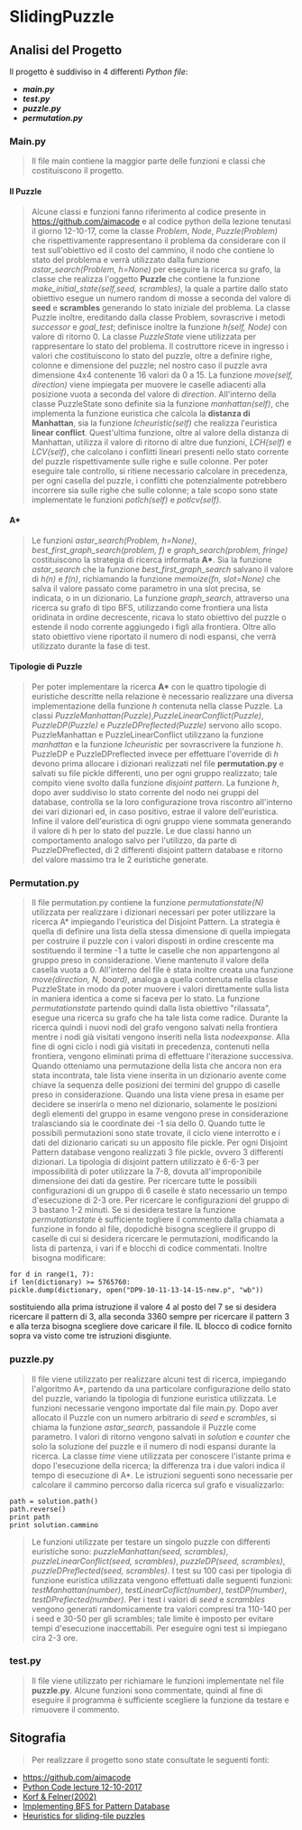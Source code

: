 # SlidingPuzzle

## Analisi del Progetto

Il progetto è suddiviso in 4 differenti *Python file*:
- ***main.py***
- ***test.py***
- ***puzzle.py***
- ***permutation.py***

### Main.py

> Il file main contiene la maggior parte delle funzioni e classi che costituiscono il progetto.

#### Il Puzzle

> Alcune classi e funzioni fanno riferimento al codice presente in https://github.com/aimacode e al codice python della lezione tenutasi il giorno 12-10-17, come la classe *Problem*, *Node*, *Puzzle(Problem)* che rispettivamente rappresentano il problema da considerare con il test sull'obiettivo ed il costo del cammino, il nodo che contiene lo stato del problema e verrà utilizzato dalla funzione *astar_search(Problem, h=None)* per eseguire la ricerca su grafo, la classe che realizza l'oggetto **Puzzle** che contiene la funzione *make_initial_state(self,seed, scrambles)*, la quale a partire dallo stato obiettivo esegue un numero random di mosse a seconda del valore di **seed** e **scrambles** generando lo stato iniziale del problema. La classe Puzzle  inoltre, ereditando dalla classe Problem, sovrascrive i metodi *successor* e *goal_test*; definisce inoltre la funzione *h(self, Node)* con valore di ritorno 0. La classe *PuzzleState* viene utilizzata per rappresentare lo stato del problema. Il costruttore riceve in ingresso i valori che costituiscono lo stato del puzzle, oltre a definire righe, colonne e dimensione del puzzle; nel nostro caso il puzzle avra dimensione 4x4 contenente  16 valori da 0 a 15. La funzione *move(self, direction)* viene impiegata per muovere le caselle adiacenti alla posizione vuota a seconda del valore di *direction*. All'interno della classe PuzzleState sono definite sia la funzione *manhattan(self)*, che implementa la funzione euristica che calcola la **distanza di Manhattan**, sia la funzione *lcheuristic(self)* che realizza l'euristica **linear conflict**. Quest'ultima funzione, oltre al valore della distanza di Manhattan, utilizza il valore di ritorno di altre due funzioni, *LCH(self)* e *LCV(self)*, che calcolano i conflitti lineari presenti nello stato corrente del puzzle rispettivamente sulle righe e sulle colonne. Per poter eseguire tale controllo, si ritiene necessario calcolare in precedenza, per ogni casella del puzzle, i conflitti che potenzialmente potrebbero incorrere sia sulle righe che sulle colonne; a tale scopo sono state implementate le funzioni *potlch(self)* e *potlcv(self)*. 

#### A*

> Le funzioni *astar_search(Problem, h=None)*, *best_first_graph_search(problem, f)* e *graph_search(problem, fringe)* costituiscono la strategia di ricerca informata **A\***. Sia la funzione *astar_search* che la funzione *best_first_graph_search* salvano il valore di *h(n)* e *f(n)*, richiamando la funzione *memoize(fn, slot=None)* che salva il valore passato come parametro in una slot precisa, se indicata, o in un dizionario. La funzione *graph_search*, attraverso una ricerca su grafo di tipo BFS, utilizzando come frontiera una lista oridinata in ordine decrescente, ricava lo stato obiettivo del puzzle o estende il nodo corrente aggiungedo i figli alla frontiera. Oltre allo stato obiettivo viene riportato il numero di nodi espansi, che verrà utilizzato durante la fase di test.

#### Tipologie di Puzzle

> Per poter implementare la ricerca **A\*** con le quattro tipologie di euristiche descritte nella relazione è necessario realizzare una diversa implementazione della funzione *h* contenuta nella classe Puzzle. La classi *PuzzleManhattan(Puzzle)*,*PuzzleLinearConflict(Puzzle)*, *PuzzleDP(Puzzle)* e *PuzzleDPreflected(Puzzle)* servono allo scopo.
PuzzleManhattan e PuzzleLinearConflict utilizzano la funzione *manhattan* e la funzione *lcheuristic* per sovrascrivere la funzione *h*. PuzzleDP e PuzzleDPreflected invece per effettuare l'override di *h* devono prima allocare i dizionari realizzati nel file **permutation.py** e salvati su file pickle differenti, uno per ogni gruppo realizzato; tale compito viene svolto dalla funzione *disjoint pattern*. La funzione *h*, dopo aver suddiviso lo stato corrente del nodo nei gruppi del database, controlla se la loro configurazione trova riscontro all'interno dei vari dizionari ed, in caso positivo, estrae il valore dell'euristica. Infine il valore dell'euristica di ogni gruppo viene sommata generando il valore di h per lo stato del puzzle. Le due classi hanno un comportamento analogo salvo per l'utilizzo, da parte di PuzzleDPreflected, di 2 differenti disjoint pattern database e ritorno del valore massimo tra le 2 euristiche generate.  

### Permutation.py
> Il file permutation.py contiene la funzione *permutationstate(N)* utilizzata per realizzare i dizionari necessari per poter utilizzare la ricerca A\* impiegando l'euristica del Disjoint Pattern. La strategia è quella di definire una lista della stessa dimensione di quella impiegata per costruire il puzzle con i valori disposti in ordine crescente ma sostituendo il termine -1 a tutte le caselle che non appartengono al gruppo preso in considerazione. Viene mantenuto il valore della casella vuota a 0. All'interno del file è stata inoltre creata una funzione *move(direction, N, board)*, analoga a quella contenuta nella classe PuzzleState in modo da poter muovere i valori direttamente sulla lista in maniera identica a come si faceva per lo stato. La funzione *permutationstate* partendo quindi dalla lista obiettivo "rilassata", esegue una ricerca su grafo che ha tale lista come radice. Durante la ricerca quindi i nuovi nodi del grafo vengono salvati nella frontiera mentre i nodi già visitati vengono inseriti nella lista *nodeexpanse*. Alla fine di ogni ciclo i nodi già visitati in precedenza, contenuti nella frontiera, vengono eliminati prima di effettuare l'iterazione successiva. Quando otteniamo una permutazione della lista che ancora non era stata incontrata, tale lista viene inserita in un dizionario avente come chiave la sequenza delle posizioni dei termini del gruppo di caselle preso in considerazione. Quando una lista viene presa in esame per decidere se inserirla o meno nel dizionario, solamente le posizioni degli elementi del gruppo in esame vengono prese in considerazione tralasciando sia le coordinate dei -1 sia dello 0. Quando tutte le possibili permutazioni sono state trovate, il ciclo viene interrotto e i dati del dizionario caricati su un apposito file pickle. Per ogni Disjoint Pattern database vengono realizzati 3 file pickle, ovvero 3 differenti dizionari. La tipologia di disjoint pattern utilizzato è 6-6-3 per impossibilità di poter utilizzare la 7-8, dovuta all'improponibile dimensione dei dati da gestire. Per ricercare tutte le possibili configurazioni di un gruppo di 6 caselle è stato necessario un tempo d'esecuzione di 2-3 ore. Per ricercare le configurazioni del gruppo di 3 bastano 1-2 minuti. Se si desidera testare la funzione *permutationstate* è sufficiente togliere il commento dalla chiamata a funzione in fondo al file, dopodichè bisogna scegliere il gruppo di caselle di cui si desidera ricercare le permutazioni, modificando la lista di partenza, i vari if e blocchi di codice commentati. Inoltre bisogna modificare:

    for d in range(1, 7):
    if len(dictionary) >= 5765760:
    pickle.dump(dictionary, open("DP9-10-11-13-14-15-new.p", "wb"))

sostituiendo alla prima istruzione il valore 4 al posto del 7 se si desidera ricercare il pattern di 3, alla seconda 3360 sempre per ricercare il pattern 3 e alla terza bisogna scegliere dove caricare il file. IL blocco di codice fornito sopra va visto come tre istruzioni disgiunte.

### puzzle.py 
> Il file viene utilizzato per realizzare alcuni test di ricerca, impiegando l'algoritmo A\*, partendo da una particolare configurazione dello stato del puzzle, variando la tipologia di funzione euristica utilizzata. Le funzioni necessarie vengono importate dal file main.py. Dopo aver allocato il Puzzle con un numero arbitrario di *seed* e *scrambles*, si chiama la funzione *astar_search*, passandole il Puzzle come parametro. I valori di ritorno vengono salvati in *solution* e *counter* che solo la soluzione del puzzle e il numero di nodi espansi durante la ricerca. La classe *time* viene utilizzata per conoscere l'istante prima e dopo l'esecuzione della ricerca; la differenza tra i due valori indica il tempo di esecuzione di A\*. Le istruzioni seguenti sono necessarie per calcolare il cammino percorso dalla ricerca sul grafo e visualizzarlo:

    path = solution.path()
    path.reverse()
    print path
    print solution.cammino

> Le funzioni utilizzate per testare un singolo puzzle con differenti euristiche sono: *puzzleManhattan(seed, scrambles)*, *puzzleLinearConflict(seed, scrambles)*, *puzzleDP(seed, scrambles)*, *puzzleDPreflected(seed, scrambles)*. 
I test su 100 casi per tipologia di funzione euristica utilizzata vengono effettuati dalle seguenti funzioni: *testManhattan(number)*, *testLinearCoflict(number)*, *testDP(number)*, *testDPreflected(number)*. Per i test i valori di *seed* e *scrambles* vengono generati randomicamente tra valori compresi tra 110-140 per i seed e 30-50 per gli scrambles; tale limite è imposto per evitare tempi d'esecuzione inaccettabili. Per eseguire ogni test si impiegano cira 2-3 ore.

### test.py
> Il file viene utilizzato per richiamare le funzioni implementate nel file **puzzle.py**. Alcune funzioni sono commentate, quindi al fine di eseguire il programma è sufficiente scegliere la funzione da testare e rimuovere il commento.

## Sitografia
> Per realizzare il progetto sono state consultate le seguenti fonti:
- https://github.com/aimacode
- [Python Code lecture 12-10-2017](http://ai.dinfo.unifi.it/teaching/ai17/search.zip)
- [Korf & Felner(2002)](https://www.sciencedirect.com/science/article/pii/S0004370201000923)
- [Implementing BFS for Pattern Database](https://algorithmsinsight.wordpress.com/graph-theory-2/implementing-bfs-for-pattern-database/)
- [Heuristics for sliding-tile puzzles](https://slideplayer.com/slide/1511516/)

